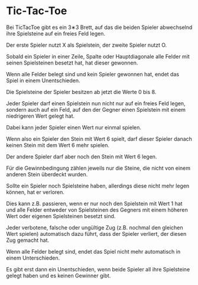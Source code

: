 # Tic-Tac-Toe

Bei TicTacToe gibt es ein 3∗3 Brett, auf das die beiden Spieler abwechselnd ihre Spielsteine auf ein freies Feld legen. 

Der erste Spieler nutzt X als Spielstein, der zweite Spieler nutzt O. 

Sobald ein Spieler in einer Zeile, Spalte oder Hauptdiagonale alle Felder mit seinen Spielsteinen besetzt hat, hat dieser gewonnen. 

Wenn alle Felder belegt sind und kein Spieler gewonnen hat, endet das Spiel in einem Unentschieden.



Die Spielsteine der Spieler besitzen ab jetzt die Werte 0 bis 8. 

Jeder Spieler darf einen Spielstein nun nicht nur auf ein freies Feld legen, sondern auch auf ein Feld, auf den der Gegner einen Spielstein mit einem niedrigeren Wert gelegt hat.

Dabei kann jeder Spieler einen Wert nur einmal spielen. 

Wenn also ein Spieler den Stein mit Wert 6 spielt, darf dieser Spieler danach keinen Stein mit dem Wert 6 mehr spielen. 

Der andere Spieler darf aber noch den Stein mit Wert 6 legen.

Für die Gewinnbedingung zählen jeweils nur die Steine, die nicht von einem anderen Stein überdeckt wurden.

Sollte ein Spieler noch Spielsteine haben, allerdings diese nicht mehr legen können, hat er verloren. 

Dies kann z.B. passieren, wenn er nur noch den Spielstein mit Wert 1 hat und alle Felder entweder von Spielsteinen des Gegners mit einem höheren Wert oder eigenen Spielsteinen besetzt sind.

Jeder verbotene, falsche oder ungültige Zug (z.B. nochmal den gleichen Wert spielen) automatisch dazu führt, dass der Spieler verliert, der diesen Zug gemacht hat.

Wenn alle Felder belegt sind, endet das Spiel nicht mehr automatisch in einem Unterschieden. 

Es gibt erst dann ein Unentschieden, wenn beide Spieler all ihre Spielsteine gelegt haben und es keinen Gewinner gibt.
